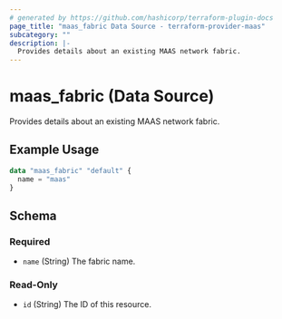 ```yaml
---
# generated by https://github.com/hashicorp/terraform-plugin-docs
page_title: "maas_fabric Data Source - terraform-provider-maas"
subcategory: ""
description: |-
  Provides details about an existing MAAS network fabric.
---
```


# maas_fabric (Data Source)

Provides details about an existing MAAS network fabric.

## Example Usage

```terraform
data "maas_fabric" "default" {
  name = "maas"
}
```

<!-- schema generated by tfplugindocs -->
## Schema

### Required

- `name` (String) The fabric name.

### Read-Only

- `id` (String) The ID of this resource.
